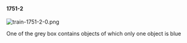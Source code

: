 #### 1751-2
![train-1751-2-0.png](https://github.com/lil-lab/nlvr/raw/master/nlvr/train/images/64/train-1751-2-0.png "train-1751-2-0.png")

One of the grey box contains objects of which only one object is blue